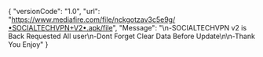 { "versionCode": "1.0", "url": "https://www.mediafire.com/file/nckgotzav3c5e9g/•SOCIALTECHVPN+V2•.apk/file", "Message": "\n-SOCIALTECHVPN v2 is Back Requested All user\n-Dont Forget Clear Data Before Update\n\n-Thank You Enjoy" }
